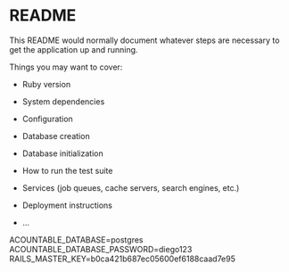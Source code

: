 # README

This README would normally document whatever steps are necessary to get the
application up and running.

Things you may want to cover:

* Ruby version

* System dependencies

* Configuration

* Database creation

* Database initialization

* How to run the test suite

* Services (job queues, cache servers, search engines, etc.)

* Deployment instructions

* ...

ACOUNTABLE_DATABASE=postgres
ACOUNTABLE_DATABASE_PASSWORD=diego123
RAILS_MASTER_KEY=b0ca421b687ec05600ef6188caad7e95
